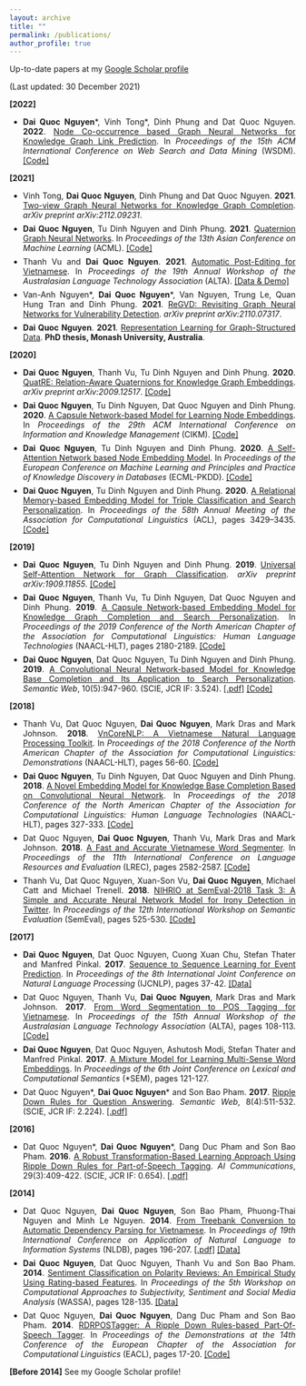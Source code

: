 ```yaml
---
layout: archive
title: ""
permalink: /publications/
author_profile: true
---
```


Up-to-date papers at my [Google Scholar profile](https://scholar.google.com/citations?hl=en&user=AmB7MhUAAAAJ&view_op=list_works&sortby=pubdate)

(Last updated: 30 December 2021) 

<span style="margin-top:0.5em;margin-bottom:0.5em;text-align:justify"> <b>[2022]</b> </span>

<ul>
  
<li style="margin-top:0.5em;text-align:justify">
  <b>Dai Quoc Nguyen</b>*, Vinh Tong*, Dinh Phung and Dat Quoc Nguyen. <b>2022</b>. 
  <a href="https://arxiv.org/abs/2104.07396" target="_blank">Node Co-occurrence based Graph Neural Networks for Knowledge Graph Link Prediction</a>. 
  In <i> Proceedings of the 15th ACM International Conference on Web Search and Data Mining</i> (WSDM).
  <a href="https://github.com/daiquocnguyen/GNN-NoGE" target="_blank">[Code]</a>
</li>

</ul>

<span style="margin-top:0.5em;margin-bottom:0.5em;text-align:justify"> <b>[2021]</b> </span>

<ul>

<li style="margin-top:0.5em;text-align:justify">
  Vinh Tong, <b>Dai Quoc Nguyen</b>, Dinh Phung and Dat Quoc Nguyen. <b>2021</b>. 
  <a href="https://arxiv.org/abs/2112.09231" target="_blank">Two-view Graph Neural Networks for Knowledge Graph Completion</a>. 
  <i> arXiv preprint arXiv:2112.09231</i>. 
</li>
  
<li style="margin-top:0.5em;text-align:justify">
  <b>Dai Quoc Nguyen</b>, Tu Dinh Nguyen and Dinh Phung. <b>2021</b>. 
  <a href="https://arxiv.org/pdf/2008.05089.pdf" target="_blank">Quaternion Graph Neural Networks</a>. 
  In <i> Proceedings of the 13th Asian Conference on Machine Learning</i> (ACML). 
  <a href="https://github.com/daiquocnguyen/QGNN" target="_blank">[Code]</a>
</li>

<li style="margin-top:0.5em;text-align:justify">
  Thanh Vu and <b>Dai Quoc Nguyen</b>. <b>2021</b>. 
  <a href="https://arxiv.org/abs/2104.12128" target="_blank">Automatic Post-Editing for Vietnamese</a>. 
  In <i> Proceedings of the 19th Annual Workshop of the Australasian Language Technology Association</i> (ALTA).
  <a href="https://github.com/tienthanhdhcn/VnAPE" target="_blank">[Data & Demo]</a>
</li>

<li style="margin-top:0.5em;text-align:justify">
  Van-Anh Nguyen*, <b>Dai Quoc Nguyen</b>*, Van Nguyen, Trung Le, Quan Hung Tran and Dinh Phung. <b>2021</b>. 
  <a href="https://arxiv.org/abs/2110.07317" target="_blank">ReGVD: Revisiting Graph Neural Networks for Vulnerability Detection</a>. 
  <i> arXiv preprint arXiv:2110.07317</i>. 
</li>

<li style="margin-top:0.5em;text-align:justify">
  <b>Dai Quoc Nguyen</b>. <b>2021</b>. 
  <a href="https://bridges.monash.edu/articles/thesis/Representation_Learning_for_Graph-Structured_Data/14450496" target="_blank">Representation Learning for Graph-Structured Data</a>. <b>PhD thesis, Monash University, Australia</b>. 
</li>

 
</ul>


<span style="margin-top:0.5em;margin-bottom:0.5em;text-align:justify"> <b>[2020]</b> </span>

<ul>
 
<li style="margin-top:0.5em;text-align:justify">
  <b>Dai Quoc Nguyen</b>, Thanh Vu, Tu Dinh Nguyen and Dinh Phung. <b>2020</b>. 
  <a href="https://arxiv.org/abs/2009.12517" target="_blank">QuatRE: Relation-Aware Quaternions for Knowledge Graph Embeddings</a>. <i> arXiv preprint arXiv:2009.12517</i>. <a href="https://github.com/daiquocnguyen/QuatRE/" target="_blank">[Code]</a>
</li>
 
<li style="margin-top:0.5em;text-align:justify">
 <b>Dai Quoc Nguyen</b>, Tu Dinh Nguyen, Dat Quoc Nguyen and Dinh Phung. <b>2020</b>. 
  <a href="https://arxiv.org/pdf/1911.04822.pdf" target="_blank">A Capsule Network-based Model for Learning Node Embeddings</a>. 
  In <i>Proceedings of the 29th ACM International Conference on Information and Knowledge Management</i> (CIKM).
  <a href="https://github.com/daiquocnguyen/Caps2NE" target="_blank">[Code]</a>
</li>
 
<li style="margin-top:0.5em;text-align:justify">
 <b>Dai Quoc Nguyen</b>, Tu Dinh Nguyen and Dinh Phung. <b>2020</b>. 
  <a href="https://arxiv.org/abs/2006.12100" target="_blank">A Self-Attention Network based Node Embedding Model</a>. 
  In <i>Proceedings of the European Conference on Machine Learning and Principles and Practice of Knowledge Discovery in Databases</i> (ECML-PKDD).
  <a href="https://github.com/daiquocnguyen/Walk-Transformer/" target="_blank">[Code]</a>
</li>
 
<li style="margin-top:0.5em;text-align:justify">
 <b>Dai Quoc Nguyen</b>, Tu Dinh Nguyen and Dinh Phung. <b>2020</b>. 
  <a href="https://www.aclweb.org/anthology/2020.acl-main.313/" target="_blank">A Relational Memory-based Embedding Model for Triple Classification and Search Personalization</a>. 
  In <i>Proceedings of the 58th Annual Meeting of the Association for Computational Linguistics</i> (ACL), pages 3429–3435.
  <a href="https://github.com/daiquocnguyen/R-MeN" target="_blank">[Code]</a>
</li>
  
</ul>

<span style="margin-top:0.5em;margin-bottom:0.5em;text-align:justify"> <b>[2019]</b> </span>

<ul>

<li style="margin-top:0.5em;text-align:justify">
  <b>Dai Quoc Nguyen</b>, Tu Dinh Nguyen and Dinh Phung. <b>2019</b>. 
  <a href="https://arxiv.org/pdf/1909.11855.pdf" target="_blank">Universal Self-Attention Network for Graph Classification</a>. 
  <i> arXiv preprint arXiv:1909.11855</i>. 
  <a href="https://github.com/daiquocnguyen/Graph-Transformer" target="_blank">[Code]</a>
</li>


<li style="margin-top:0.5em;text-align:justify">
  <b>Dai Quoc Nguyen</b>, Thanh Vu, Tu Dinh Nguyen, Dat Quoc Nguyen and Dinh Phung. <b>2019</b>. 
  <a href="https://www.aclweb.org/anthology/N19-1226" target="_blank">A Capsule Network-based Embedding Model for Knowledge Graph Completion and Search Personalization</a>. 
  In <i>Proceedings of the 2019 Conference of the North American Chapter of the Association for Computational Linguistics: Human Language Technologies</i> (NAACL-HLT), pages 2180-2189.
  <a href="https://github.com/daiquocnguyen/CapsE" target="_blank">[Code]</a>
</li>
  
<li style="margin-top:0.5em;text-align:justify">
  <b>Dai Quoc Nguyen</b>, Dat Quoc Nguyen, Tu Dinh Nguyen and Dinh Phung. <b>2019</b>. 
  <a href="http://doi.org/10.3233/SW-180318" target="_blank">A Convolutional Neural Network-based Model for Knowledge Base Completion and Its Application to Search Personalization</a>. 
  <i>Semantic Web</i>, 10(5):947-960. (SCIE, JCR IF: 3.524).
  <a href="http://www.semantic-web-journal.net/system/files/swj1867.pdf" target="_blank">[.pdf]</a>
  <a href="https://github.com/daiquocnguyen/ConvKB" target="_blank">[Code]</a>
</li>

</ul>

<span style="margin-top:0.5em;margin-bottom:0.5em;text-align:justify"> <b>[2018]</b> </span>

<ul>
 
 <li style="margin-top:0.5em;text-align:justify"> Thanh Vu, Dat Quoc Nguyen, <b>Dai Quoc Nguyen</b>, Mark Dras and  Mark Johnson. <b>2018</b>. 
  <a href="http://aclweb.org/anthology/N18-5012" target="_blank">VnCoreNLP: A Vietnamese Natural Language Processing Toolkit</a>. 
  In <i>Proceedings of the 2018 Conference of the North American Chapter of the Association for Computational Linguistics: Demonstrations</i> (NAACL-HLT), pages 56-60. 
  <a href="https://github.com/vncorenlp/VnCoreNLP" target="_blank">[Code]</a>
</li>
 
<li style="margin-top:0.5em;text-align:justify">
  <b>Dai Quoc Nguyen</b>, Tu Dinh Nguyen, Dat Quoc Nguyen and Dinh Phung. <b>2018</b>. 
  <a href="http://aclweb.org/anthology/N18-2053" target="_blank">A Novel Embedding Model for Knowledge Base Completion Based on Convolutional Neural Network</a>. 
  In <i>Proceedings of the 2018 Conference of the North American Chapter of the Association for Computational Linguistics: Human Language Technologies</i> (NAACL-HLT), pages 327-333. 
  <a href="https://github.com/daiquocnguyen/ConvKB" target="_blank">[Code]</a>
</li>

<li style="margin-top:0.5em;margin-bottom:0.5em;text-align:justify"> Dat Quoc Nguyen, <b>Dai Quoc Nguyen</b>, Thanh Vu, Mark Dras and  Mark Johnson. <b>2018</b>. 
  <a href="https://www.aclweb.org/anthology/L18-1410" target="_blank">A Fast and Accurate Vietnamese Word Segmenter</a>. 
  In <i>Proceedings of the 11th International Conference on Language Resources and Evaluation</i> (LREC), pages 2582-2587. 
  <a href="https://github.com/datquocnguyen/RDRsegmenter" target="_blank">[Code]</a>
</li>

<li style="margin-top:0.5em;text-align:justify">
  Thanh Vu, Dat Quoc Nguyen, Xuan-Son Vu, <b>Dai Quoc Nguyen</b>, Michael Catt and Michael Trenell. <b>2018</b>. 
  <a href="http://aclweb.org/anthology/S18-1085" target="_blank">NIHRIO at SemEval-2018 Task 3: A Simple and Accurate Neural Network Model for Irony Detection in Twitter</a>.
  In <i>Proceedings of the 12th International Workshop on Semantic Evaluation</i> (SemEval), pages 525-530. 
  <a href="https://github.com/NIHRIO/IronyDetectionInTwitter" target="_blank">[Code]</a>
</li>

</ul>

<span style="margin-top:0.5em;margin-bottom:0.5em;text-align:justify"> <b>[2017]</b> </span>

<ul>
                
<li style="margin-top:0.5em;text-align:justify"> <b>Dai Quoc Nguyen</b>, Dat Quoc Nguyen, Cuong Xuan Chu, Stefan Thater and  Manfred Pinkal. <b>2017</b>. 
  <a href="http://www.aclweb.org/anthology/I17-2007" target="_blank">Sequence to Sequence Learning for Event Prediction</a>. 
  In <i>Proceedings of the 8th International Joint Conference on Natural Language Processing</i> (IJCNLP),  pages 37-42. 
  <a href="https://github.com/daiquocnguyen/EventPrediction" target="_blank">[Data]</a>
</li>

<li style="margin-top:0.5em;text-align:justify"> Dat Quoc Nguyen, Thanh Vu, <b>Dai Quoc Nguyen</b>, Mark Dras and  Mark Johnson. <b>2017</b>. 
  <a href="http://aclweb.org/anthology/U17-1013" target="_blank">From Word Segmentation to POS Tagging for Vietnamese</a>. 
  In <i>Proceedings of the 15th Annual Workshop of the Australasian Language Technology Association</i> (ALTA), pages 108-113. 
  <a href="https://github.com/datquocnguyen/VnMarMoT" target="_blank">[Code]</a>
</li>

<li style="margin-top:0.5em;text-align:justify"> <b>Dai Quoc Nguyen</b>, Dat Quoc Nguyen, Ashutosh Modi, Stefan Thater and  Manfred Pinkal. <b>2017</b>. 
  <a href="http://www.aclweb.org/anthology/S17-1015" target="_blank">A Mixture Model for Learning Multi-Sense Word Embeddings</a>. 
  In <i>Proceedings of the 6th Joint Conference on Lexical and Computational Semantics</i> (*SEM), pages 121-127. 
</li>
                
<li style="margin-top:0.5em;text-align:justify"> Dat Quoc Nguyen*, <b>Dai Quoc Nguyen</b>* and Son Bao Pham. <b>2017</b>. 
  <a href="https://doi.org/10.3233/SW-150204" target="_blank">Ripple Down Rules for Question Answering</a>. 
  <i>Semantic Web</i>, 8(4):511-532. (SCIE, JCR IF: 2.224).
  <a href="http://www.semantic-web-journal.net/system/files/swj1180.pdf" target="_blank">[.pdf]</a>
</li>                

</ul>

<span style="margin-top:0.5em;margin-bottom:0.5em;text-align:justify"> <b>[2016]</b> </span>

<ul>
 
 <li style="margin-top:0.5em;text-align:justify"> Dat Quoc Nguyen*, <b>Dai Quoc Nguyen</b>*, Dang Duc Pham and Son Bao Pham. <b>2016</b>. 
  <a href="https://content.iospress.com/articles/ai-communications/aic698" target="_blank">A Robust Transformation-Based Learning Approach Using Ripple Down Rules
for Part-of-Speech Tagging</a>. 
  <i>AI Communications</i>, 29(3):409-422. (SCIE, JCR IF: 0.654).
  <a href="https://arxiv.org/pdf/1412.4021.pdf" target="_blank">[.pdf]</a>
</li> 

</ul>

<span style="margin-top:0.5em;margin-bottom:0.5em;text-align:justify"> <b>[2014]</b> </span>

<ul>
 
<li style="margin-top:0.5em;text-align:justify"> Dat Quoc Nguyen, <b>Dai Quoc Nguyen</b>, Son Bao Pham, Phuong-Thai Nguyen and Minh Le Nguyen. <b>2014</b>. 
  <a href="https://link.springer.com/chapter/10.1007/978-3-319-07983-7_26" target="_blank">From Treebank Conversion to Automatic Dependency Parsing for Vietnamese</a>. 
  In <i>Proceedings of 19th International Conference on Application of Natural Language to Information Systems</i> (NLDB), pages 196-207.
  <a href="https://github.com/datquocnguyen/VnDT/blob/master/VnDT-paper-CameraReadyVersion.pdf" target="_blank">[.pdf]</a>
  <a href="https://github.com/datquocnguyen/VnDT" target="_blank">[Data]</a>
</li>


<li style="margin-top:0.5em;text-align:justify"> <b>Dai Quoc Nguyen</b>, Dat Quoc Nguyen, Thanh Vu and Son Bao Pham. <b>2014</b>. 
  <a href="http://www.aclweb.org/anthology/W14-2621" target="_blank">Sentiment Classification on Polarity Reviews: An Empirical Study Using Rating-based Features</a>. 
  In <i>Proceedings of the 5th Workshop on Computational Approaches to Subjectivity, Sentiment and Social Media Analysis</i> (WASSA), pages 128-135.
  <a href="https://github.com/daiquocnguyen/SAR14" target="_blank">[Data]</a>
</li>


<li style="margin-top:0.5em;text-align:justify"> Dat Quoc Nguyen, <b>Dai Quoc Nguyen</b>, Dang Duc Pham and Son Bao Pham. <b>2014</b>. 
  <a href="http://www.aclweb.org/anthology/E14-2005" target="_blank">RDRPOSTagger: A Ripple Down Rules-based Part-Of-Speech Tagger</a>. 
  In <i>Proceedings of the Demonstrations at the 14th Conference of the European Chapter of the Association for Computational Linguistics</i> (EACL), pages 17-20.
  <a href="https://github.com/datquocnguyen/RDRPOSTagger" target="_blank">[Code]</a>
</li>


</ul>

<span style="margin-top:0.5em;margin-bottom:0.5em;text-align:justify"> <b>[Before 2014]</b> See my Google Scholar profile!</span>

